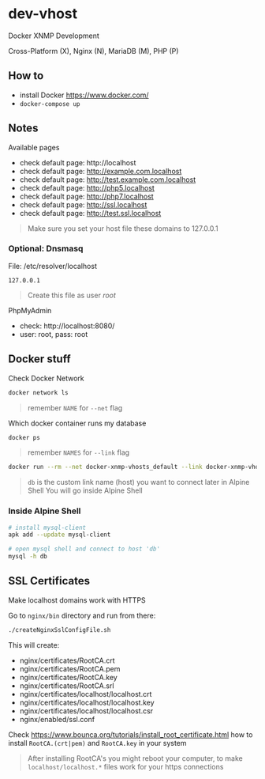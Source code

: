 # dev-vhost

Docker XNMP Development

Cross-Platform (X), Nginx (N), MariaDB (M), PHP (P)

## How to

- install Docker https://www.docker.com/
- `docker-compose up`

## Notes

Available pages

- check default page: http://localhost
- check default page: http://example.com.localhost
- check default page: http://test.example.com.localhost
- check default page: http://php5.localhost
- check default page: http://php7.localhost
- check default page: http://ssl.localhost
- check default page: http://test.ssl.localhost

> Make sure you set your host file these domains to 127.0.0.1

### Optional: Dnsmasq


File: /etc/resolver/localhost

```
127.0.0.1
```

> Create this file as user _root_


PhpMyAdmin

- check: http://localhost:8080/
- user: root, pass: root

## Docker stuff

Check Docker Network

```bash
docker network ls
```

> remember `NAME` for `--net` flag

Which docker container runs my database

```bash
docker ps
```

> remember `NAMES` for `--link` flag

```bash
docker run --rm --net docker-xnmp-vhosts_default --link docker-xnmp-vhosts_db_1:db -it alpine:latest /bin/sh
```

> `db` is the custom link name (host) you want to connect later in Alpine Shell
> You will go inside Alpine Shell

### Inside Alpine Shell

```bash
# install mysql-client
apk add --update mysql-client

# open mysql shell and connect to host 'db'
mysql -h db  
```


## SSL Certificates

Make localhost domains work with HTTPS

Go to `nginx/bin` directory and run from there:

```bash
./createNginxSslConfigFile.sh
```

This will create:

- nginx/certificates/RootCA.crt
- nginx/certificates/RootCA.pem
- nginx/certificates/RootCA.key
- nginx/certificates/RootCA.srl
- nginx/certificates/localhost/localhost.crt
- nginx/certificates/localhost/localhost.key
- nginx/certificates/localhost/localhost.csr
- nginx/enabled/ssl.conf


Check https://www.bounca.org/tutorials/install_root_certificate.html
how to install `RootCA.(crt|pem)` and `RootCA.key` in your system


> After installing RootCA's you might reboot your computer, to make `localhost/localhost.*` files work for your https connections
